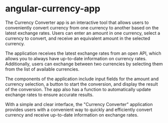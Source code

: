 # angular-currency-app
The Currency Converter app is an interactive tool that allows users to conveniently convert currency from one currency to another based on the latest exchange rates. Users can enter an amount in one currency, select a currency to convert, and receive an equivalent amount in the selected currency.

The application receives the latest exchange rates from an open API, which allows you to always have up-to-date information on currency rates. Additionally, users can exchange between two currencies by selecting them from the list of available currencies.

The components of the application include input fields for the amount and currency selection, a button to start the conversion, and display the result of the conversion. The app also has a function to automatically update exchange rates to ensure accurate results.

With a simple and clear interface, the "Currency Converter" application provides users with a convenient way to quickly and efficiently convert currency and receive up-to-date information on exchange rates.
